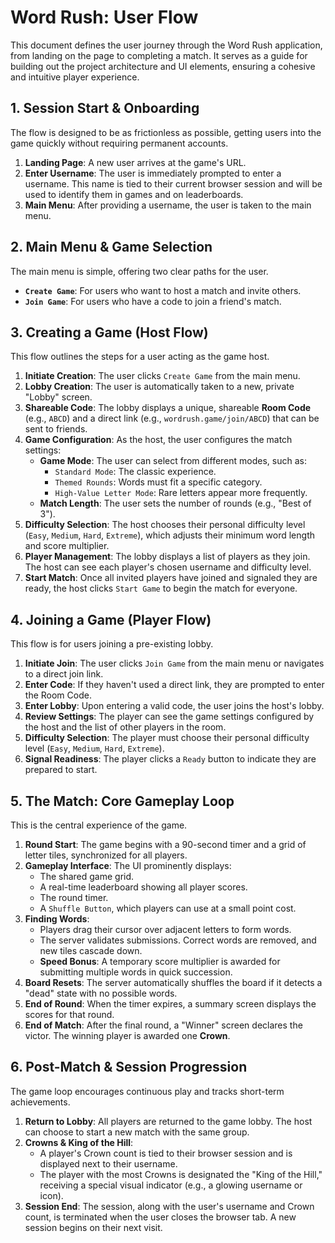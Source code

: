 # Word Rush: User Flow

This document defines the user journey through the Word Rush application, from landing on the page to completing a match. It serves as a guide for building out the project architecture and UI elements, ensuring a cohesive and intuitive player experience.

## 1. Session Start & Onboarding

The flow is designed to be as frictionless as possible, getting users into the game quickly without requiring permanent accounts.

1.  **Landing Page**: A new user arrives at the game's URL.
2.  **Enter Username**: The user is immediately prompted to enter a username. This name is tied to their current browser session and will be used to identify them in games and on leaderboards.
3.  **Main Menu**: After providing a username, the user is taken to the main menu.

## 2. Main Menu & Game Selection

The main menu is simple, offering two clear paths for the user.

-   **`Create Game`**: For users who want to host a match and invite others.
-   **`Join Game`**: For users who have a code to join a friend's match.

## 3. Creating a Game (Host Flow)

This flow outlines the steps for a user acting as the game host.

1.  **Initiate Creation**: The user clicks `Create Game` from the main menu.
2.  **Lobby Creation**: The user is automatically taken to a new, private "Lobby" screen.
3.  **Shareable Code**: The lobby displays a unique, shareable **Room Code** (e.g., `ABCD`) and a direct link (e.g., `wordrush.game/join/ABCD`) that can be sent to friends.
4.  **Game Configuration**: As the host, the user configures the match settings:
    -   **Game Mode**: The user can select from different modes, such as:
        -   `Standard Mode`: The classic experience.
        -   `Themed Rounds`: Words must fit a specific category.
        -   `High-Value Letter Mode`: Rare letters appear more frequently.
    -   **Match Length**: The user sets the number of rounds (e.g., "Best of 3").
5.  **Difficulty Selection**: The host chooses their personal difficulty level (`Easy`, `Medium`, `Hard`, `Extreme`), which adjusts their minimum word length and score multiplier.
6.  **Player Management**: The lobby displays a list of players as they join. The host can see each player's chosen username and difficulty level.
7.  **Start Match**: Once all invited players have joined and signaled they are ready, the host clicks `Start Game` to begin the match for everyone.

## 4. Joining a Game (Player Flow)

This flow is for users joining a pre-existing lobby.

1.  **Initiate Join**: The user clicks `Join Game` from the main menu or navigates to a direct join link.
2.  **Enter Code**: If they haven't used a direct link, they are prompted to enter the Room Code.
3.  **Enter Lobby**: Upon entering a valid code, the user joins the host's lobby.
4.  **Review Settings**: The player can see the game settings configured by the host and the list of other players in the room.
5.  **Difficulty Selection**: The player must choose their personal difficulty level (`Easy`, `Medium`, `Hard`, `Extreme`).
6.  **Signal Readiness**: The player clicks a `Ready` button to indicate they are prepared to start.

## 5. The Match: Core Gameplay Loop

This is the central experience of the game.

1.  **Round Start**: The game begins with a 90-second timer and a grid of letter tiles, synchronized for all players.
2.  **Gameplay Interface**: The UI prominently displays:
    -   The shared game grid.
    -   A real-time leaderboard showing all player scores.
    -   The round timer.
    -   A `Shuffle Button`, which players can use at a small point cost.
3.  **Finding Words**:
    -   Players drag their cursor over adjacent letters to form words.
    -   The server validates submissions. Correct words are removed, and new tiles cascade down.
    -   **Speed Bonus**: A temporary score multiplier is awarded for submitting multiple words in quick succession.
4.  **Board Resets**: The server automatically shuffles the board if it detects a "dead" state with no possible words.
5.  **End of Round**: When the timer expires, a summary screen displays the scores for that round.
6.  **End of Match**: After the final round, a "Winner" screen declares the victor. The winning player is awarded one **Crown**.

## 6. Post-Match & Session Progression

The game loop encourages continuous play and tracks short-term achievements.

1.  **Return to Lobby**: All players are returned to the game lobby. The host can choose to start a new match with the same group.
2.  **Crowns & King of the Hill**:
    -   A player's Crown count is tied to their browser session and is displayed next to their username.
    -   The player with the most Crowns is designated the "King of the Hill," receiving a special visual indicator (e.g., a glowing username or icon).
3.  **Session End**: The session, along with the user's username and Crown count, is terminated when the user closes the browser tab. A new session begins on their next visit.